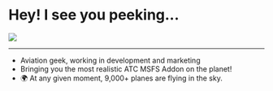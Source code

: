 <div>
   <h1>Hey! I see you peeking...</h1>
   <img src="https://i.postimg.cc/5ynbHX3F/a320-1.gif"/>
</div>

<hr />

<ul>
 <li>Aviation geek, working in development and marketing</dt>
 <li>Bringing you the most realistic ATC MSFS Addon on the planet!</li>
 <li>🌍 At any given moment, 9,000+ planes are flying in the sky.</dt>
</ul>
